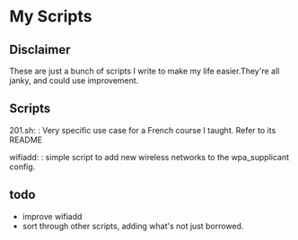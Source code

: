 # My Scripts

## Disclaimer

These are just a bunch of scripts I write to make my life easier.They're all janky, and could use improvement.

## Scripts

201.sh:
: Very specific use case for a French course I taught. Refer to its README

wifiadd:
: simple script to add new wireless networks to the wpa_supplicant config.

## todo
- improve wifiadd
- sort through other scripts, adding what's not just borrowed.
